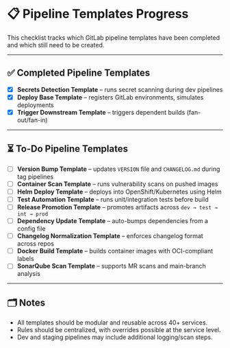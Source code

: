 # 📋 Pipeline Templates Progress

This checklist tracks which GitLab pipeline templates have been completed and which still need to be created.

---

## ✅ Completed Pipeline Templates

- [x] **Secrets Detection Template** – runs secret scanning during dev pipelines
- [x] **Deploy Base Template** – registers GitLab environments, simulates deployments
- [x] **Trigger Downstream Template** – triggers dependent builds (fan-out/fan-in)

---

## ⏳ To-Do Pipeline Templates
- [ ] **Version Bump Template** – updates `VERSION` file and `CHANGELOG.md` during tag pipelines
- [ ] **Container Scan Template** – runs vulnerability scans on pushed images
- [ ] **Helm Deploy Template** – deploys into OpenShift/Kubernetes using Helm
- [ ] **Test Automation Template** – runs unit/integration tests before build
- [ ] **Release Promotion Template** – promotes artifacts across `dev → test → int → prod`
- [ ] **Dependency Update Template** – auto-bumps dependencies from a config file
- [ ] **Changelog Normalization Template** – enforces changelog format across repos
- [ ] **Docker Build Template** – builds container images with OCI-compliant labels
- [ ] **SonarQube Scan Template** – supports MR scans and main-branch analysis

---

## 🗂 Notes
- All templates should be modular and reusable across 40+ services.
- Rules should be centralized, with overrides possible at the service level.
- Dev and staging pipelines may include additional logging/scan steps.
